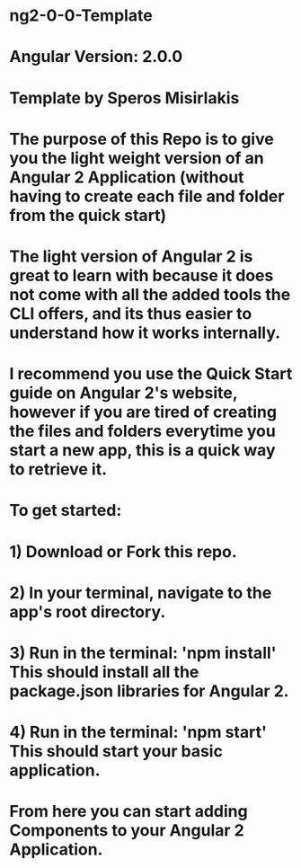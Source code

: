 # ng2-0-0-Template
# Angular Version: 2.0.0
# Template by Speros Misirlakis
#
# The purpose of this Repo is to give you the light weight version of an Angular 2 Application (without having to create each file and folder from the quick start)
# The light version of Angular 2 is great to learn with because it does not come with all the added tools the CLI offers, and its thus easier to understand how it works internally.
# I recommend you use the Quick Start guide on Angular 2's website, however if you are tired of creating the files and folders everytime  you start a new app, this is a quick way to retrieve it.
#
# To get started:
# 1) Download or Fork this repo.
# 2) In your terminal, navigate to the app's root directory.
# 3) Run in the terminal: 'npm install' This should install all the package.json libraries for Angular 2.
# 4) Run in the terminal: 'npm start' This should start your basic application.
# From here you can start adding Components to your Angular 2 Application.
